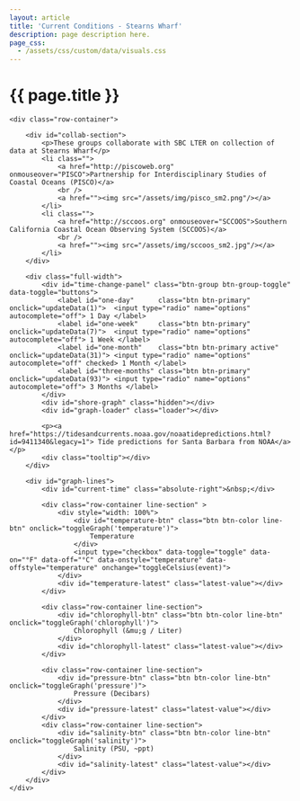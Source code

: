 ```yaml
---
layout: article
title: 'Current Conditions - Stearns Wharf'
description: page description here.
page_css:
  - /assets/css/custom/data/visuals.css
---
```


<div id="graph-container">
    <h1>{{ page.title }}</h1>

    <div class="row-container">

        <div id="collab-section">
            <p>These groups collaborate with SBC LTER on collection of data at Stearns Wharf</p>
            <li class="">
                <a href="http://piscoweb.org" onmouseover="PISCO">Partnership for Interdisciplinary Studies of Coastal Oceans (PISCO)</a>
                <br />
                <a href=""><img src="/assets/img/pisco_sm2.png"/></a>
            </li>
            <li class="">
                <a href="http://sccoos.org" onmouseover="SCCOOS">Southern California Coastal Ocean Observing System (SCCOOS)</a>
                <br />
                <a href=""><img src="/assets/img/sccoos_sm2.jpg"/></a>
            </li>
        </div>

        <div class="full-width">
            <div id="time-change-panel" class="btn-group btn-group-toggle" data-toggle="buttons">
                <label id="one-day"      class="btn btn-primary"        onclick="updateData(1)">  <input type="radio" name="options" autocomplete="off"> 1 Day </label>
                <label id="one-week"     class="btn btn-primary"        onclick="updateData(7)">  <input type="radio" name="options" autocomplete="off"> 1 Week </label>
                <label id="one-month"    class="btn btn-primary active" onclick="updateData(31)"> <input type="radio" name="options" autocomplete="off" checked> 1 Month </label>
                <label id="three-months" class="btn btn-primary"        onclick="updateData(93)"> <input type="radio" name="options" autocomplete="off"> 3 Months </label>
            </div>
            <div id="shore-graph" class="hidden"></div>
            <div id="graph-loader" class="loader"></div>

            <p><a href="https://tidesandcurrents.noaa.gov/noaatidepredictions.html?id=9411340&legacy=1"> Tide predictions for Santa Barbara from NOAA</a></p>
            <div class="tooltip"></div>
        </div>

        <div id="graph-lines">
            <div id="current-time" class="absolute-right">&nbsp;</div>

            <div class="row-container line-section" >
                <div style="width: 100%">
                    <div id="temperature-btn" class="btn btn-color line-btn" onclick="toggleGraph('temperature')">
                        Temperature
                    </div>
                    <input type="checkbox" data-toggle="toggle" data-on="°F" data-off="°C" data-onstyle="temperature" data-offstyle="temperature" onchange="toggleCelsius(event)">
                </div>
                <div id="temperature-latest" class="latest-value"></div>
            </div>

            <div class="row-container line-section">
                <div id="chlorophyll-btn" class="btn btn-color line-btn" onclick="toggleGraph('chlorophyll')">
                    Chlorophyll (&mu;g / Liter)
                </div>
                <div id="chlorophyll-latest" class="latest-value"></div>
            </div>

            <div class="row-container line-section">
                <div id="pressure-btn" class="btn btn-color line-btn" onclick="toggleGraph('pressure')">
                    Pressure (Decibars)
                </div>
                <div id="pressure-latest" class="latest-value"></div>
            </div>
            <div class="row-container line-section">
                <div id="salinity-btn" class="btn btn-color line-btn" onclick="toggleGraph('salinity')">
                    Salinity (PSU, ~ppt)
                </div>
                <div id="salinity-latest" class="latest-value"></div>
            </div>
        </div>
    </div>
</div>

<script src="https://d3js.org/d3.v5.min.js"></script>
<script src="/assets/js/shore_graph.js"/></script>
